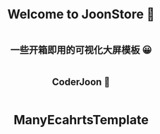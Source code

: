 <div  class="box"  style="    display: flex;    justify-content: center;    align-items: center;    flex-direction: column; ">  <h1 align="center">Welcome to JoonStore 👋</h1> 
     <h2 align="center"> 一些开箱即用的可视化大屏模板  😀</h2> 
     <h2 align="center"> CoderJoon  🐂</h2>

# ManyEcahrtsTemplate
